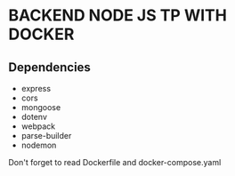 # BACKEND NODE JS TP WITH DOCKER

## Dependencies
* express
* cors
* mongoose
* dotenv
* webpack
* parse-builder
* nodemon

Don't forget to read Dockerfile and docker-compose.yaml